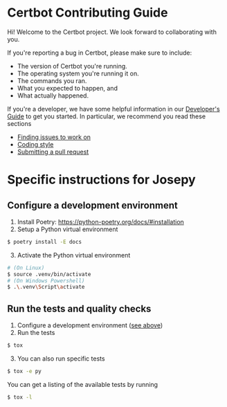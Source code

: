 <!---

This file serves as an entry point for GitHub's Contributing
Guidelines [1] only.

GitHub doesn't render rST very well, especially in respect to internal
hyperlink targets and cross-references [2]. People also tend to
confuse rST and Markdown syntax. Therefore, instead of keeping the
contents here (and including from rST documentation under doc/), link
to the Sphinx generated docs is provided below.


[1] https://github.com/blog/1184-contributing-guidelines
[2] http://docutils.sourceforge.net/docs/user/rst/quickref.html#hyperlink-targets

-->

# Certbot Contributing Guide

Hi! Welcome to the Certbot project. We look forward to collaborating with you.

If you're reporting a bug in Certbot, please make sure to include:
 - The version of Certbot you're running.
 - The operating system you're running it on.
 - The commands you ran.
 - What you expected to happen, and
 - What actually happened.

If you're a developer, we have some helpful information in our
[Developer's Guide](https://certbot.eff.org/docs/contributing.html) to get you
started. In particular, we recommend you read these sections 

 - [Finding issues to work on](https://certbot.eff.org/docs/contributing.html#find-issues-to-work-on)
 - [Coding style](https://certbot.eff.org/docs/contributing.html#coding-style)
 - [Submitting a pull request](https://certbot.eff.org/docs/contributing.html#submitting-a-pull-request)

# Specific instructions for Josepy

## Configure a development environment

1) Install Poetry: https://python-poetry.org/docs/#installation
2) Setup a Python virtual environment
```bash
$ poetry install -E docs
```
3) Activate the Python virtual environment
```bash
# (On Linux)
$ source .venv/bin/activate
# (On Windows Powershell)
$ .\.venv\Script\activate
```

## Run the tests and quality checks

1) Configure a development environment ([see above](#configure-a-development-environment))
2) Run the tests
```bash
$ tox
```
3) You can also run specific tests
```bash
$ tox -e py
```
You can get a listing of the available tests by running
```bash
$ tox -l
```
